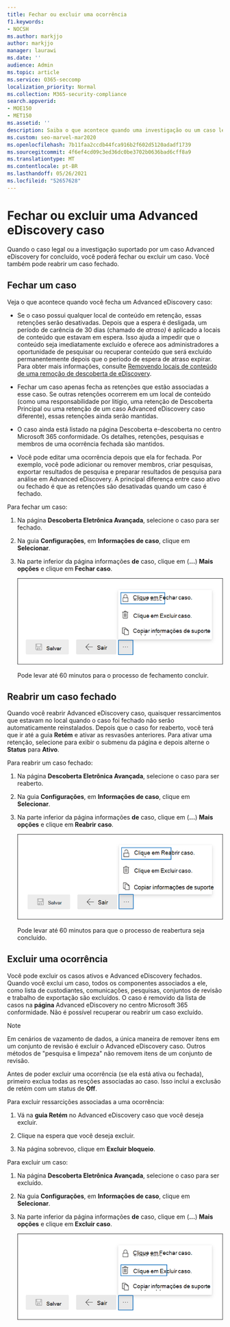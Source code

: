 ```yaml
---
title: Fechar ou excluir uma ocorrência
f1.keywords:
- NOCSH
ms.author: markjjo
author: markjjo
manager: laurawi
ms.date: ''
audience: Admin
ms.topic: article
ms.service: O365-seccomp
localization_priority: Normal
ms.collection: M365-security-compliance
search.appverid:
- MOE150
- MET150
ms.assetid: ''
description: Saiba o que acontece quando uma investigação ou um caso legal suportado por Advanced eDiscovery caso é fechado ou excluído.
ms.custom: seo-marvel-mar2020
ms.openlocfilehash: 7b11faa2ccdb44fca916b2f602d5120adadf1739
ms.sourcegitcommit: 4f6ef4cd09c3ed36dc0be3702b0636bad6cff8a9
ms.translationtype: MT
ms.contentlocale: pt-BR
ms.lasthandoff: 05/26/2021
ms.locfileid: "52657628"
---
```

# <a name="close-or-delete-an-advanced-ediscovery-case"></a>Fechar ou excluir uma Advanced eDiscovery caso

Quando o caso legal ou a investigação suportado por um caso Advanced eDiscovery for concluído, você poderá fechar ou excluir um caso. Você também pode reabrir um caso fechado.

## <a name="close-a-case"></a>Fechar um caso

Veja o que acontece quando você fecha um Advanced eDiscovery caso:

- Se o caso possui qualquer local de conteúdo em retenção, essas retenções serão desativadas. Depois que a espera é desligada, um período de carência de 30 dias (chamado de *atraso)* é aplicado a locais de conteúdo que estavam em espera. Isso ajuda a impedir que o conteúdo seja imediatamente excluído e oferece aos administradores a oportunidade de pesquisar ou recuperar conteúdo que será excluído permanentemente depois que o período de espera de atraso expirar. Para obter mais informações, consulte [Removendo locais de conteúdo de uma remoção de descoberta de eDiscovery](create-ediscovery-holds.md#removing-content-locations-from-an-ediscovery-hold).

- Fechar um caso apenas fecha as retenções que estão associadas a esse caso. Se outras retenções ocorrerem em um local de conteúdo (como uma responsabilidade por litígio, uma retenção de Descoberta Principal ou uma retenção de um caso Advanced eDiscovery caso diferente), essas retenções ainda serão mantidas.

- O caso ainda está listado na página Descoberta e-descoberta no centro Microsoft 365 conformidade. Os detalhes, retenções, pesquisas e membros de uma ocorrência fechada são mantidos.

- Você pode editar uma ocorrência depois que ela for fechada. Por exemplo, você pode adicionar ou remover membros, criar pesquisas, exportar resultados de pesquisa e preparar resultados de pesquisa para análise em Advanced eDiscovery. A principal diferença entre caso ativo ou fechado é que as retenções são desativadas quando um caso é fechado.

Para fechar um caso:

1. Na página **Descoberta Eletrônica Avançada**, selecione o caso para ser fechado.

2. Na guia **Configurações**, em **Informações de caso**, clique em **Selecionar**.

3. Na parte inferior da página informações **de** caso, clique em (**...**) **Mais opções** e clique em **Fechar caso**.

   ![Opção no menu Mais opções para fechar um Advanced eDiscovery caso](..\Media\CloseAdvancedeDiscoveryCase.png)

   Pode levar até 60 minutos para o processo de fechamento concluir.

## <a name="reopen-a-closed-case"></a>Reabrir um caso fechado

Quando você reabrir Advanced eDiscovery caso, quaisquer ressarcimentos que estavam no local quando o caso foi fechado não serão automaticamente reinstalados. Depois que o caso for reaberto, você terá que ir até a guia **Retém** e ativar as resvasões anteriores. Para ativar uma retenção, selecione para exibir o submenu da página e depois alterne o **Status** para **Ativo**. 

Para reabrir um caso fechado:

1. Na página **Descoberta Eletrônica Avançada**, selecione o caso para ser reaberto.

2. Na guia **Configurações**, em **Informações de caso**, clique em **Selecionar**.

3. Na parte inferior da página informações **de** caso, clique em (**...**) **Mais opções** e clique em **Reabrir caso**.

   ![Opção no menu Mais opções para reabrir uma Advanced eDiscovery caso](..\Media\ReopenAdvancedeDiscoveryCase.png)

   Pode levar até 60 minutos para que o processo de reabertura seja concluído.

## <a name="delete-a-case"></a>Excluir uma ocorrência

Você pode excluir os casos ativos e Advanced eDiscovery fechados. Quando você exclui um caso, todos os componentes associados a ele, como lista de custodiantes, comunicações, pesquisas, conjuntos de revisão e trabalho de exportação são excluídos. O caso é removido da lista de casos na **página** Advanced eDiscovery no centro Microsoft 365 conformidade. Não é possível recuperar ou reabrir um caso excluído.

> [!NOTE]
> Em cenários de vazamento de dados, a única maneira de remover itens em um conjunto de revisão é excluir o Advanced eDiscovery caso. Outros métodos de "pesquisa e limpeza" não removem itens de um conjunto de revisão.

Antes de poder excluir uma ocorrência (se ela está  ativa ou fechada), primeiro exclua todas as resções associadas ao caso. Isso inclui a exclusão de retém com um status de **Off**.

Para excluir ressarcições associadas a uma ocorrência:

1. Vá na **guia Retém** no Advanced eDiscovery caso que você deseja excluir.

2. Clique na espera que você deseja excluir.

3. Na página sobrevoo, clique em **Excluir bloqueio**.

Para excluir um caso:

1. Na página **Descoberta Eletrônica Avançada**, selecione o caso para ser excluído.

2. Na guia **Configurações**, em **Informações de caso**, clique em **Selecionar**.

3. Na parte inferior da página informações **de** caso, clique em (**...**) **Mais opções** e clique em **Excluir caso**.

   ![Opção no menu Mais opções para excluir um Advanced eDiscovery caso](..\Media\DeleteAdvancedeDiscoveryCase.png)
